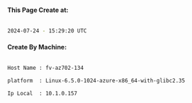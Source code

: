 
   
#### This Page Create at:

```bash

2024-07-24 - 15:29:20 UTC

```

#### Create By Machine:

```bash

Host Name : fv-az702-134

platform  : Linux-6.5.0-1024-azure-x86_64-with-glibc2.35

Ip Local  : 10.1.0.157

```

